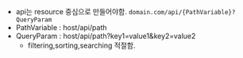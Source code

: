 - api는 resource 중심으로 만들어야함.
```domain.com/api/{PathVariable}?QueryParam```
- PathVariable : host/api/path
- QueryParam : host/api/path?key1=value1&key2=value2
  - filtering,sorting,searching 적절함.